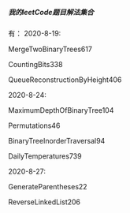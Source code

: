 ##### 我的leetCode题目解法集合
有：
2020-8-19:

MergeTwoBinaryTrees617

CountingBits338

QueueReconstructionByHeight406

2020-8-24:

MaximumDepthOfBinaryTree104

Permutations46

BinaryTreeInorderTraversal94

DailyTemperatures739

2020-8-27:

GenerateParentheses22

ReverseLinkedList206


